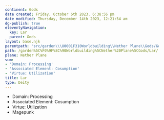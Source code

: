 ```yaml
---
continent: Gods
date created: Friday, October 6th 2023, 6:38:56 pm
date modified: Thursday, December 14th 2023, 12:21:54 am
dg-publish: true
eleventyNavigation:
  key: Lar
  parent: Gods
layout: base.njk
parentpath: "src/garden\\\U0001F310Worldbuilding\\Nether Plane\\Gods/Gods.md"
path: /garden%5C%F0%9F%8C%90Worldbuilding%5CNether%20Plane%5CGods/Lar/
plane: Nether Plane
sum:
- 'Domain: Processing'
- 'Associated Element: Cosumption'
- 'Virtue: Utilization'
title: Lar
type: Deity
---
```


- Domain: Processing
- Associated Element: Cosumption 
- Virtue: Utilization 
- Magepunk